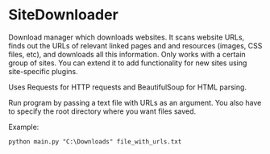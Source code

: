 # SiteDownloader

Download manager which downloads websites. It scans website URLs, finds out the URLs of relevant linked pages and and resources (images, CSS files, etc), and downloads all this information. Only works with a certain group of sites. You can extend it to add functionality for new sites using site-specific plugins.

Uses Requests for HTTP requests and BeautifulSoup for HTML parsing.

Run program by passing a text file with URLs as an argument. You also have to specify the root directory where you want files saved.

Example:

```
python main.py "C:\Downloads" file_with_urls.txt
```
